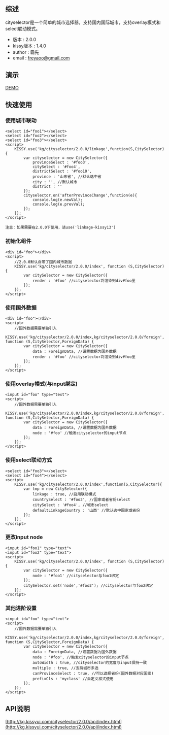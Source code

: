 ## 综述

cityselector是一个简单的城市选择器，支持国内国际城市，支持overlay模式和select联动模式。

- 版本 : 2.0.0
- kissy版本 : 1.4.0
- author : 霸先
- email : freyaoo@gmail.com

## 演示

[DEMO](http://kg.kissyui.com/cityselector/2.0.0/demo/index.html)

## 快速使用

### 使用城市联动

    <select id="foo1"></select>
    <select id="foo2"></select>
    <select id="foo3"></select>
    <script>
        KISSY.use('kg/cityselector/2.0.0/linkage',function(S,CitySelector){
            var cityselector = new CitySelector({
                provinceSelect : '#foo3',
                citySelect : '#foo4',
                districtSelect : '#foo10',
                province : '山东省', //默认选中省
                city : '', //默认城市
                district : ''
            });
            cityselector.on('afterProvinceChange',function(e){
                console.log(e.newVal);
                console.log(e.prevVal);
            });
        });
    </script>
    
    注意：如果需要在2.0.0下使用，请use('linkage-kissy13')

### 初始化组件

	<div id="foo"></div>
	<script>
		//2.0.0默认自带了国内城市数据
	    KISSY.use('kg/cityselector/2.0.0/index', function (S,CitySelector) {
	        var citySelector = new CitySelector({
         		render : '#foo' //cityselector将渲染到div#foo里
         	});
	    });
	</script>

### 使用国外数据

	<div id="foo"></div>
	<script>
		//国外数据需要单独引入
	    KISSY.use('kg/cityselector/2.0.0/index,kg/cityselector/2.0.0/foreign', function (S,CitySelector,ForeignData) {
	        var citySelector = new CitySelector({
	        	data : ForeignData, //设置数据为国外数据
         		render : '#foo' //cityselector将渲染到div#foo里
         	});
	    });
	</script>

### 使用overlay模式(与input绑定)

	<input id="foo" type="text">
	<script>
		//国外数据需要单独引入
	    KISSY.use('kg/cityselector/2.0.0/index,kg/cityselector/2.0.0/foreign', function (S,CitySelector,ForeignData) {
	        var citySelector = new CitySelector({
	        	data : ForeignData, //设置数据为国外数据
         		node : '#foo' //触发cityselector的input节点
         	});
	    });
	</script>

### 使用select联动方式

	<select id="foo3"></select>
    <select id="foo4"></select>
    <script>
        KISSY.use('kg/cityselector/2.0.0/index',function(S,CitySelector){
            var tmp = new CitySelector({
				linkage : true, //启用联动模式
				countrySelect : '#foo3', //国家或者省份select
				citySelect : '#foo4', //城市select
				defaultLinkageCountry : '山西' //默认选中国家或省份
            });
        });
    </script>

### 更改input node

    <input id="foo1" type="text">
    <input id="foo2" type="text">
    <script>
        KISSY.use('kg/cityselector/2.0.0/index', function (S,CitySelector) {
            var citySelector = new CitySelector({
                node : '#foo1' //cityselector与foo1绑定
            });
            citySelector.set('node','#foo2'); //cityselector与foo2绑定
        });
    </script>

### 其他进阶设置

	<input id="foo" type="text">
	<script>
		//国外数据需要单独引入
	    KISSY.use('kg/cityselector/2.0.0/index,kg/cityselector/2.0.0/foreign', function (S,CitySelector,ForeignData) {
	        var citySelector = new CitySelector({
	        	data : ForeignData, //设置数据为国外数据
         		node : '#foo', //触发cityselector的input节点
         		autoWidth : true, //cityselector的宽度与input保持一致
         		multiple : true, //支持城市多选
         		canProvinceSelect : true, //可以选择省份(国外数据对应国家)
         		prefixCls : 'myclass' //自定义样式使用
         	});
	    });
	</script>

## API说明

[http://kg.kissyui.com/cityselector/2.0.0/api/index.html](http://kg.kissyui.com/cityselector/2.0.0/api/index.html)
